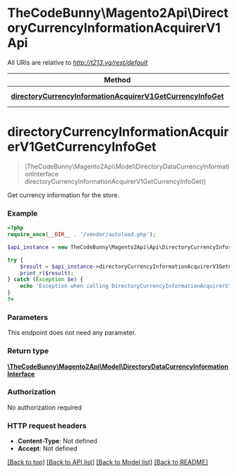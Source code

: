# TheCodeBunny\Magento2Api\DirectoryCurrencyInformationAcquirerV1Api

All URIs are relative to *http://t213.vg/rest/default*

Method | HTTP request | Description
------------- | ------------- | -------------
[**directoryCurrencyInformationAcquirerV1GetCurrencyInfoGet**](DirectoryCurrencyInformationAcquirerV1Api.md#directoryCurrencyInformationAcquirerV1GetCurrencyInfoGet) | **GET** /V1/directory/currency | 


# **directoryCurrencyInformationAcquirerV1GetCurrencyInfoGet**
> \TheCodeBunny\Magento2Api\Model\DirectoryDataCurrencyInformationInterface directoryCurrencyInformationAcquirerV1GetCurrencyInfoGet()



Get currency information for the store.

### Example
```php
<?php
require_once(__DIR__ . '/vendor/autoload.php');

$api_instance = new TheCodeBunny\Magento2Api\Api\DirectoryCurrencyInformationAcquirerV1Api();

try {
    $result = $api_instance->directoryCurrencyInformationAcquirerV1GetCurrencyInfoGet();
    print_r($result);
} catch (Exception $e) {
    echo 'Exception when calling DirectoryCurrencyInformationAcquirerV1Api->directoryCurrencyInformationAcquirerV1GetCurrencyInfoGet: ', $e->getMessage(), PHP_EOL;
}
?>
```

### Parameters
This endpoint does not need any parameter.

### Return type

[**\TheCodeBunny\Magento2Api\Model\DirectoryDataCurrencyInformationInterface**](../Model/DirectoryDataCurrencyInformationInterface.md)

### Authorization

No authorization required

### HTTP request headers

 - **Content-Type**: Not defined
 - **Accept**: Not defined

[[Back to top]](#) [[Back to API list]](../../README.md#documentation-for-api-endpoints) [[Back to Model list]](../../README.md#documentation-for-models) [[Back to README]](../../README.md)

